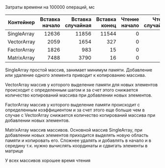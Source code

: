 
Затраты времени на 100000 операций, мс

Контейнер|Вставка начало|Вставка случайная|Вставка конец|Чтение начало|Чтение случайное|Чтение конец|Удаление начало|Удаление случайное|Удаление конец
---|---:|---:|---:|---:|---:|---:|---:|---:|---:
SingleArray|12636|11856|11544|0|16|0|10702|11030|10125
VectorArray|2059|1654|327|0|16|0|2246|1341|15
FactorArray|1826|983|15|0|15|0|2106|1060|15
MatrixArray|7488|3790|16|0|15|15|7379|3557|16

SingleArray
простой массив, занимает минимум памяти. Добавление или удаление одного элемента приводит к копированию массива.

VectorArray
массив у которого выделение памяти для новых элементов происходит с определенным шагом и за счет этого снижается количество копирований массива при добавлении новых элементов.

FactorArray
массив у которого выделение памяти происходит с определенным коэффициентом и за счет этого еще больше чем в случае с VectorArray снижается количество копирований массива при добавлении новых элементов.

MatrixArray
массив массивов. Основной массив SingleArray, при добавлении новых элементов приходится выделять новую область памяти и копировать его. Сложнее удалять и добавлять в начало и в середину т.к. нужно вычислять координаты и сдвигать элементы в матрице

У всех массивов хорошее время чтения
